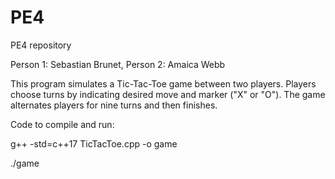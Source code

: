 # PE4
PE4 repository

Person 1: Sebastian Brunet,
Person 2: Amaica Webb

This program simulates a Tic-Tac-Toe game between two players. Players choose turns by indicating desired move and marker ("X" or "O"). The game alternates players for nine turns and then finishes. 

Code to compile and run:

g++ -std=c++17 TicTacToe.cpp -o game 

./game

